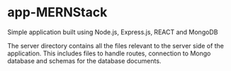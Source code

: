 # app-MERNStack
Simple application built using Node.js, Express.js, REACT and MongoDB

The server directory contains all the files relevant to the server side of the application. This includes files to handle routes, connection to Mongo database and schemas for the database documents.
